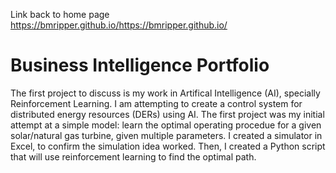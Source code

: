 Link back to home page https://bmripper.github.io/<https://bmripper.github.io/>

# Business Intelligence Portfolio

The first project to discuss is my work in Artifical Intelligence (AI), specially Reinforcement Learning. I am attempting to create a control system 
for distributed energy resources (DERs) using AI. The first project was my initial attempt at a simple model: learn the optimal operating procedue for
a given solar/natural gas turbine, given multiple parameters. I created a simulator in Excel, to confirm the simulation idea worked. Then, I created a
Python script that will use reinforcement learning to find the optimal path. 
